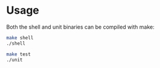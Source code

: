 # Usage #

Both the shell and unit binaries can be compiled with make:

```bash
make shell
./shell
```

```bash
make test
./unit
```
